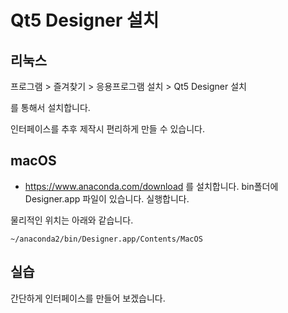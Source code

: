 # Qt5 Designer 설치

## 리눅스
프로그램 > 즐겨찾기 > 응용프로그램 설치 > Qt5 Designer 설치

를 통해서 설치합니다.

인터페이스를 추후 제작시 편리하게 만들 수 있습니다.


## macOS
- https://www.anaconda.com/download 를 설치합니다.
bin폴더에 Designer.app 파일이 있습니다. 실행합니다.

물리적인 위치는 아래와 같습니다.
```
~/anaconda2/bin/Designer.app/Contents/MacOS
```

## 실습

간단하게 인터페이스를 만들어 보겠습니다.